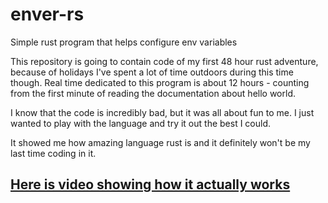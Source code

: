 # enver-rs

Simple rust program that helps configure env variables

This repository is going to contain code of my first 48 hour rust adventure, because of holidays I've spent a lot of
time outdoors during this time though. Real time dedicated to this program is about 12 hours - counting from the first
minute of reading the documentation about hello world.

I know that the code is incredibly bad, but it was all about fun to me. I just wanted to play with the language and try
it out the best I could.

It showed me how amazing language rust is and it definitely won't be my last time coding in it.

<h2> <a href="https://youtu.be/IIROPFFnT68"> Here is video showing how it actually works </a> </h2>

